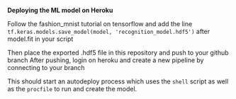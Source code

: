 <b>Deploying the ML model on Heroku</b>
<br>

Follow the fashion_mnist tutorial on tensorflow and add the line `tf.keras.models.save_model(model, 'recognition_model.hdf5')` after model.fit in your script

Then place the exported .hdf5 file in this repository and push to your github branch
After pushing, login on heroku and create a new pipeline by connecting to your branch

This should start an autodeploy process which uses the `shell` script as well as the `procfile` to run and create the model.
